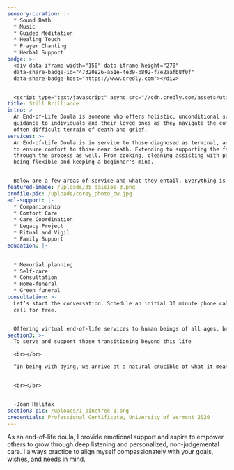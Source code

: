 ```yaml
---
sensory-curation: |-
  * Sound Bath
  * Music
  * Guided Meditation
  * Healing Touch
  * Prayer Chanting
  * Herbal Support
badge: >-
  <div data-iframe-width="150" data-iframe-height="270"
  data-share-badge-id="47320826-a51e-4e39-b892-f7e2aafb8f0f"
  data-share-badge-host="https://www.credly.com"></div>


  <script type="text/javascript" async src="//cdn.credly.com/assets/utilities/embed.js"></script>
title: Still Brilliance
intro: >
  An End-of-Life Doula is someone who offers holistic, unconditional support and
  guidance to individuals and their loved ones as they navigate the complex and
  often difficult terrain of death and grief.
services: >-
  An End-of-Life Doula is in service to those diagnosed as terminal, and works
  to ensure comfort to those near death. Extending to supporting the family
  through the process as well. From cooking, cleaning assisting with paper work,
  being flexible and keeping a beginner's mind.


  Below are a few areas of service and what they entail. Everything is in response to the individual's needs. A doula aids in finishing the last chapter of one’s life.
featured-image: /uploads/35_daisies-3.png
profile-pic: /uploads/corey_photo_bw.jpg
eol-support: |-
  * Companionship
  * Comfort Care
  * Care Coordination
  * Legacy Project
  * Ritual and Vigil
  * Family Support
education: |-
  

  * Memorial planning
  * Self-care
  * Consultation
  * Home-funeral
  * Green funeral
consultation: >-
  Let’s start the conversation. Schedule an initial 30 minute phone call or Zoom
  call for free.   


  Offering virtual end-of-life services to human beings of all ages, beliefs, and life expressions.
section3: >-
  To serve and support those transitioning beyond this life

  <br></br>

  “In being with dying, we arrive at a natural crucible of what it means to love and be loved. And we can ask ourselves this: Knowing that death is inevitable, what is most precious today?”


  <br></br>


  -Joan Halifax
section3-pic: /uploads/1_pinetree-1.png
credentials: Professional Certificate, University of Vermont 2020
---
```

As an end-of-life doula, I provide emotional support and aspire to  empower others to grow through deep listening and personalized, non-judgemental care. I always practice to  align myself compassionately with your goals, wishes, and needs in mind.
